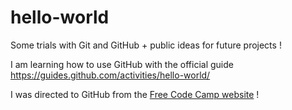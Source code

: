 # hello-world
Some trials with Git and GitHub + public ideas for future projects !

I am learning how to use GitHub with the official guide https://guides.github.com/activities/hello-world/

I was directed to GitHub from the [Free Code Camp website](https://www.freecodecamp.com/) !

